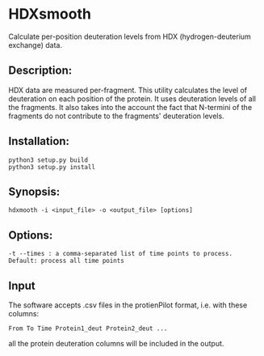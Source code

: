# HDXsmooth
Calculate per-position deuteration levels from HDX (hydrogen-deuterium exchange) data.

## Description:
HDX data are measured per-fragment. This utility calculates the level of deuteration on each position of the protein. It uses deuteration levels of all the fragments. It also takes into the account the fact that N-termini of the fragments do not contribute to the fragments' deuteration levels.

## Installation:
    python3 setup.py build
    python3 setup.py install

## Synopsis:
    hdxmooth -i <input_file> -o <output_file> [options]

## Options:
    -t --times : a comma-separated list of time points to process. Default: process all time points

## Input
The software accepts .csv files in the protienPilot format, i.e. with these columns:

    From To Time Protein1_deut Protein2_deut ...
all the protein deuteration columns will be included in the output.

